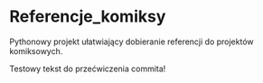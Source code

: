 # Referencje_komiksy
Pythonowy projekt ułatwiający dobieranie referencji do projektów komiksowych.

Testowy tekst do przećwiczenia commita!
